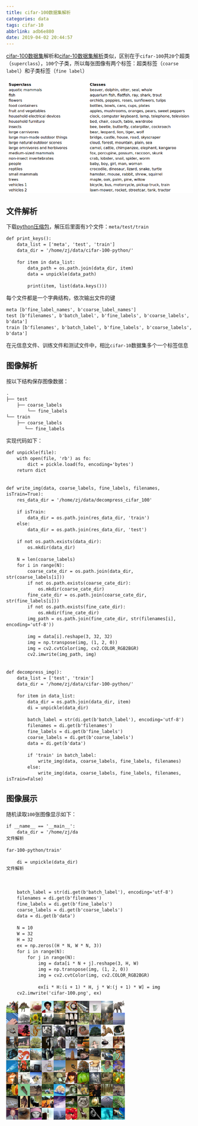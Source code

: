 ```yaml
---
title: cifar-100数据集解析
categories: data
tags: cifar-10
abbrlink: adb6e880
date: 2019-04-02 20:44:57
---
```


[cifar-100数据集](https://www.cs.toronto.edu/~kriz/cifar.html)解析和[cifar-10数据集解析](https://www.zhuajin.tech/posts/43d7ec86.html)类似，区别在于`cifar-100`共`20`个超类（`superclass`），`100`个子类，所以每张图像有两个标签：超类标签（`coarse label`）和子类标签（`fine label`）

![](/imgs/cifar-100数据集解析/100-classes.png)

## 文件解析

下载[python压缩包](https://www.cs.toronto.edu/~kriz/cifar-100-python.tar.gz)，解压后里面有`3`个文件：`meta/test/train`

```
def print_keys():
    data_list = ['meta', 'test', 'train']
    data_dir = '/home/zj/data/cifar-100-python/'

    for item in data_list:
        data_path = os.path.join(data_dir, item)
        data = unpickle(data_path)

        print(item, list(data.keys()))
```

每个文件都是一个字典结构，依次输出文件的键

```
meta [b'fine_label_names', b'coarse_label_names']
test [b'filenames', b'batch_label', b'fine_labels', b'coarse_labels', b'data']
train [b'filenames', b'batch_label', b'fine_labels', b'coarse_labels', b'data']
```

在元信息文件、训练文件和测试文件中，相比`cifar-10`数据集多个一个标签信息

## 图像解析

按以下结构保存图像数据：

```
.
├── test
    ├── coarse_labels
        └── fine_labels
└── train
    ├── coarse_labels
       └── fine_labels
```

实现代码如下：

```
def unpickle(file):
    with open(file, 'rb') as fo:
        dict = pickle.load(fo, encoding='bytes')
    return dict


def write_img(data, coarse_labels, fine_labels, filenames, isTrain=True):
    res_data_dir = '/home/zj/data/decompress_cifar_100'

    if isTrain:
        data_dir = os.path.join(res_data_dir, 'train')
    else:
        data_dir = os.path.join(res_data_dir, 'test')

    if not os.path.exists(data_dir):
        os.mkdir(data_dir)

    N = len(coarse_labels)
    for i in range(N):
        coarse_cate_dir = os.path.join(data_dir, str(coarse_labels[i]))
        if not os.path.exists(coarse_cate_dir):
            os.mkdir(coarse_cate_dir)
        fine_cate_dir = os.path.join(coarse_cate_dir, str(fine_labels[i]))
        if not os.path.exists(fine_cate_dir):
            os.mkdir(fine_cate_dir)
        img_path = os.path.join(fine_cate_dir, str(filenames[i], encoding='utf-8'))

        img = data[i].reshape(3, 32, 32)
        img = np.transpose(img, (1, 2, 0))
        img = cv2.cvtColor(img, cv2.COLOR_RGB2BGR)
        cv2.imwrite(img_path, img)


def decompress_img():
    data_list = ['test', 'train']
    data_dir = '/home/zj/data/cifar-100-python/'

    for item in data_list:
        data_dir = os.path.join(data_dir, item)
        di = unpickle(data_dir)

        batch_label = str(di.get(b'batch_label'), encoding='utf-8')
        filenames = di.get(b'filenames')
        fine_labels = di.get(b'fine_labels')
        coarse_labels = di.get(b'coarse_labels')
        data = di.get(b'data')

        if 'train' in batch_label:
            write_img(data, coarse_labels, fine_labels, filenames)
        else:
            write_img(data, coarse_labels, fine_labels, filenames, isTrain=False)
```

## 图像展示

随机读取`100`张图像显示如下：

```
if __name__ == '__main__':
    data_dir = '/home/zj/da
文件解析

far-100-python/train'

    di = unpickle(data_dir)
文件解析



    batch_label = str(di.get(b'batch_label'), encoding='utf-8')
    filenames = di.get(b'filenames')
    fine_labels = di.get(b'fine_labels')
    coarse_labels = di.get(b'coarse_labels')
    data = di.get(b'data')

    N = 10
    W = 32
    H = 32
    ex = np.zeros((H * N, W * N, 3))
    for i in range(N):
        for j in range(N):
            img = data[i * N + j].reshape(3, H, W)
            img = np.transpose(img, (1, 2, 0))
            img = cv2.cvtColor(img, cv2.COLOR_RGB2BGR)

            ex[i * H:(i + 1) * H, j * W:(j + 1) * W] = img
    cv2.imwrite('cifar-100.png', ex)
```

![](/imgs/cifar-100数据集解析/cifar-100.png)